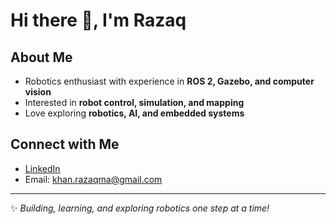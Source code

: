 # Hi there 👋, I'm Razaq  

## About Me  
-  Robotics enthusiast with experience in **ROS 2, Gazebo, and computer vision**  
-  Interested in **robot control, simulation, and mapping**  
-  Love exploring **robotics, AI, and embedded systems**   

## Connect with Me  
-  [LinkedIn](www.linkedin.com/in/razaqkhanma)  
-  Email: khan.razaqma@gmail.com 

---

✨ *Building, learning, and exploring robotics one step at a time!* 